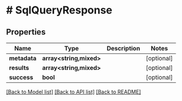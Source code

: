 # # SqlQueryResponse

## Properties

Name | Type | Description | Notes
------------ | ------------- | ------------- | -------------
**metadata** | **array<string,mixed>** |  | [optional]
**results** | **array<string,mixed>** |  | [optional]
**success** | **bool** |  | [optional]

[[Back to Model list]](../../README.md#models) [[Back to API list]](../../README.md#endpoints) [[Back to README]](../../README.md)
